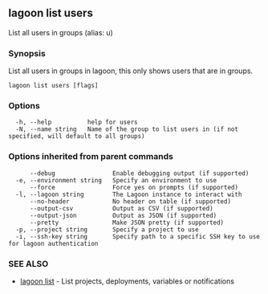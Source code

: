 ## lagoon list users

List all users in groups (alias: u)

### Synopsis

List all users in groups in lagoon, this only shows users that are in groups.

```
lagoon list users [flags]
```

### Options

```
  -h, --help          help for users
  -N, --name string   Name of the group to list users in (if not specified, will default to all groups)
```

### Options inherited from parent commands

```
      --debug                Enable debugging output (if supported)
  -e, --environment string   Specify an environment to use
      --force                Force yes on prompts (if supported)
  -l, --lagoon string        The Lagoon instance to interact with
      --no-header            No header on table (if supported)
      --output-csv           Output as CSV (if supported)
      --output-json          Output as JSON (if supported)
      --pretty               Make JSON pretty (if supported)
  -p, --project string       Specify a project to use
  -i, --ssh-key string       Specify path to a specific SSH key to use for lagoon authentication
```

### SEE ALSO

* [lagoon list](lagoon_list.md)	 - List projects, deployments, variables or notifications

